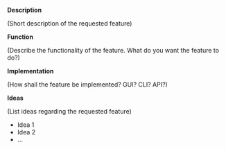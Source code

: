 **Description**

(Short description of the requested feature)

**Function**

(Describe the functionality of the feature. What do you want the feature to do?)

**Implementation**

(How shall the feature be implemented? GUI? CLI? API?)

**Ideas**

(List ideas regarding the requested feature)

- Idea 1
- Idea 2
- ...